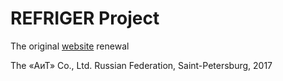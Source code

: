 # REFRIGER Project

The original [website](http://www.refriger.ru) renewal

The «АиТ» Co., Ltd.
Russian Federation, Saint-Petersburg, 2017
